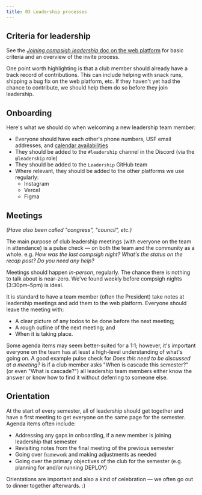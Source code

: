 ```yaml
---
title: 03 Leadership processes
---
```


## Criteria for leadership

See the [_Joining compsigh leadership_ doc on the web platform](https://compsigh.club/docs/leadership/joining) for basic criteria and an overview of the invite process.

One point worth highlighting is that a club member should already have a track record of contributions. This can include helping with snack runs, shipping a bug fix on the web platform, etc. If they haven't yet had the chance to contribute, we should help them do so before they join leadership.

## Onboarding

Here's what we should do when welcoming a new leadership team member:

- Everyone should have each other's phone numbers, USF email addresses, and [calendar availabilities](Sharing%20calendar%20availabilities.md)
- They should be added to the `#leadership` channel in the Discord (via the `@leadership` role)
- They should be added to the `Leadership` GitHub team
- Where relevant, they should be added to the other platforms we use regularly:
  - Instagram
  - Vercel
  - Figma

## Meetings

_(Have also been called "congress", "council", etc.)_

The main purpose of club leadership meetings (with everyone on the team in attendance) is a pulse check — on both the team and the community as a whole. e.g. _How was the last compsigh night?_ _What's the status on the recap post?_ _Do you need any help?_

Meetings should happen _in-person_, regularly. The chance there is nothing to talk about is near-zero. We've found weekly before compsigh nights (3:30pm–5pm) is ideal.

It is standard to have a team member (often the President) take notes at leadership meetings and add them to the web platform. Everyone should leave the meeting with:

- A clear picture of any todos to be done before the next meeting;
- A rough outline of the next meeting; and
- When it is taking place.

Some agenda items may seem better-suited for a 1:1; however, it's important everyone on the team has at least a high-level understanding of what's going on. A good example pulse check for _Does this need to be discussed at a meeting?_ is if a club member asks "When is cascade this semester?" (or even "What is cascade?") all leadership team members either know the answer or know how to find it without deferring to someone else.

## Orientation

At the start of every semester, all of leadership should get together and have a first meeting to get everyone on the same page for the semester. Agenda items often include:

- Addressing any gaps in onboarding, if a new member is joining leadership that semester
- Revisiting notes from the final meeting of the previous semester
- Going over <span style="font-family: Delko">framework</span> and making adjustments as needed
- Going over the primary objectives of the club for the semester (e.g. planning for and/or running DEPLOY)

Orientations are important and also a kind of celebration — we often go out to dinner together afterwards. :)
